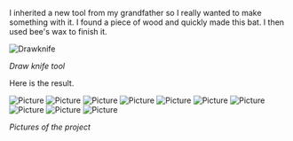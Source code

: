 I inherited a new tool from my grandfather so I really wanted to make something with it. I found a piece of wood and quickly made this bat. I then used bee's wax to finish it.

![Drawknife](assets/posts/2019-08-14-bat/drawknife.webp "Drawknife")

*Draw knife tool*

Here is the result.

![Picture](assets/posts/2019-08-14-bat/1.webp "Picture")
![Picture](assets/posts/2019-08-14-bat/2.webp "Picture")
![Picture](assets/posts/2019-08-14-bat/3.webp "Picture")
![Picture](assets/posts/2019-08-14-bat/4.webp "Picture")
![Picture](assets/posts/2019-08-14-bat/5.webp "Picture")
![Picture](assets/posts/2019-08-14-bat/6.webp "Picture")
![Picture](assets/posts/2019-08-14-bat/7.webp "Picture")
![Picture](assets/posts/2019-08-14-bat/8.webp "Picture")
![Picture](assets/posts/2019-08-14-bat/9.webp "Picture")
![Picture](assets/posts/2019-08-14-bat/10.webp "Picture")

*Pictures of the project*
